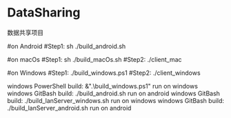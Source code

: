 # DataSharing
数据共享项目

#on Android
#Step1: sh ./build_android.sh

#on macOs
#Step1: sh ./build_macOs.sh
#Step2: ./client_mac

#on Windows
#Step1: ./build_windows.ps1
#Step2: ./client_windows



windows PowerShell  build:  &".\build_windows.ps1"                run on windows
windows GitBash     build:  ./build_android.sh                    run on android
windows GitBash     build:  ./build_lanServer_windows.sh          run on windows
windows GitBash     build:  ./build_lanServer_android.sh          run on android


